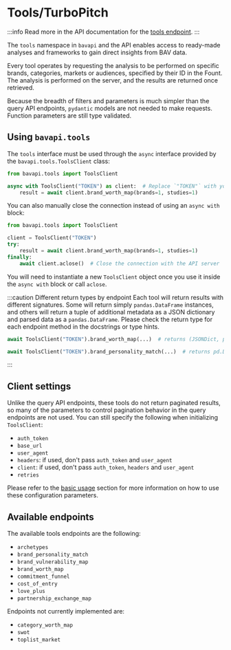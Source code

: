 # Tools/TurboPitch

:::info
Read more in the API documentation for the [tools endpoint](/brand-data/index.md).
:::

The `tools` namespace in `bavapi` and the API enables access to ready-made analyses and frameworks to gain direct insights from BAV data.

Every tool operates by requesting the analysis to be performed on specific brands, categories, markets or audiences, specified by their ID in the Fount. The analysis is performed on the server, and the results are returned once retrieved.

Because the breadth of filters and parameters is much simpler than the query API endpoints, `pydantic` models are not needed to make requests. Function parameters are still type validated.

## Using `bavapi.tools`

The `tools` interface must be used through the `async` interface provided by the `bavapi.tools.ToolsClient` class:

```py
from bavapi.tools import ToolsClient

async with ToolsClient("TOKEN") as client:  # Replace `"TOKEN"` with your own API key
    result = await client.brand_worth_map(brands=1, studies=1)
```

You can also manually close the connection instead of using an `async with` block:

```py
from bavapi.tools import ToolsClient

client = ToolsClient("TOKEN")
try:
    result = await client.brand_worth_map(brands=1, studies=1)
finally:
    await client.aclose()  # Close the connection with the API server
```

You will need to instantiate a new `ToolsClient` object once you use it inside the `async with` block or call `aclose`.

:::caution Different return types by endpoint
Each tool will return results with different signatures. Some will return simply `pandas.DataFrame` instances, and others will return a tuple of additional metadata as a JSON dictionary and parsed data as a `pandas.DataFrame`. Please check the return type for each endpoint method in the docstrings or type hints.

```py
await ToolsClient("TOKEN").brand_worth_map(...)  # returns (JSONDict, pd.DataFrame)

await ToolsClient("TOKEN").brand_personality_match(...)  # returns pd.DataFrame
```
:::

## Client settings

Unlike the query API endpoints, these tools do not return paginated results, so many of the parameters to control pagination behavior in the query endpoints are not used. You can still specify the following when initializing `ToolsClient`:

- `auth_token`
- `base_url`
- `user_agent`
- `headers`: if used, don't pass `auth_token` and `user_agent`
- `client`: if used, don't pass `auth_token`, `headers` and `user_agent`
- `retries`

Please refer to the [basic usage](basic-usage.md) section for more information on how to use these configuration parameters.

## Available endpoints

The available tools endpoints are the following:

- `archetypes`
- `brand_personality_match`
- `brand_vulnerability_map`
- `brand_worth_map`
- `commitment_funnel`
- `cost_of_entry`
- `love_plus`
- `partnership_exchange_map`

Endpoints not currently implemented are:

- `category_worth_map`
- `swot`
- `toplist_market`
